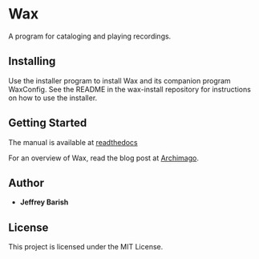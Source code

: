 # Wax

A program for cataloging and playing recordings.

## Installing

Use the installer program to install Wax and its companion program WaxConfig. See the README in the wax-install repository for instructions on how to use the installer.

## Getting Started

The manual is available at [readthedocs](https://wax-manual.readthedocs.io/en/latest/introduction.html)

For an overview of Wax, read the blog post at [Archimago](https://archimago.blogspot.com/2024/10/guest-post-raspberry-pi-music-system.html).

## Author

* **Jeffrey Barish**

## License

This project is licensed under the MIT License.
